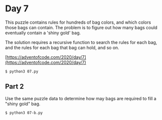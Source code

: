 # Day 7

This puzzle contains rules for hundreds of bag colors, and which colors those bags can contain. The problem is to figure out how many bags could eventually contain a 'shiny gold' bag.

The solution requires a recursive function to search the rules for each bag, and the rules for each bag that bag can hold, and so on.

[https://adventofcode.com/2020/day/7](https://adventofcode.com/2020/day/7)

```
$ python3 07.py
```

## Part 2

Use the same puzzle data to determine how may bags are required to fill a "shiny gold" bag.

```
$ python3 07-b.py
```